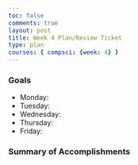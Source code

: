 ```yaml
---
toc: false
comments: true
layout: post
title: Week 4 Plan/Review Ticket 
type: plan
courses: { compsci: {week: 4} }
---
```


### Goals
- Monday: 
- Tuesday: 
- Wednesday: 
- Thursday: 
- Friday: 

### Summary of Accomplishments 







